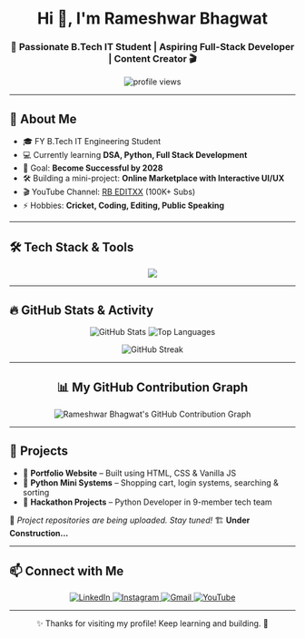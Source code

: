 <h1 align="center">Hi 👋, I'm Rameshwar Bhagwat</h1>
<h3 align="center">🚀 Passionate B.Tech IT Student | Aspiring Full-Stack Developer | Content Creator 🎬</h3>

<p align="center">
  <img src="https://komarev.com/ghpvc/?username=rameshwarbhagwat&label=Profile%20views&color=0e75b6&style=flat" alt="profile views" />
</p>

---

## 🧠 About Me

- 🎓 FY B.Tech IT Engineering Student  
- 💻 Currently learning **DSA, Python, Full Stack Development**  
- 🎯 Goal: **Become Successful by 2028**  
- 🛠️ Building a mini-project: **Online Marketplace with Interactive UI/UX**  
- 🎬 YouTube Channel: [RB EDITXX](https://www.youtube.com/@RBEDITXX) (100K+ Subs)  
- ⚡ Hobbies: **Cricket, Coding, Editing, Public Speaking**

---

## 🛠️ Tech Stack & Tools

<p align="center">
  <img src="https://skillicons.dev/icons?i=html,css,js,react,nextjs,nodejs,express,mongodb,python,c,cpp,github,git,vscode,figma" />
</p>

---

## 🔥 GitHub Stats & Activity

<p align="center">
  <img src="https://github-readme-stats.vercel.app/api?username=rameshwarbhagwat&show_icons=true&theme=tokyonight&count_private=true" alt="GitHub Stats" />
  <img src="https://github-readme-stats.vercel.app/api/top-langs/?username=rameshwarbhagwat&layout=compact&theme=tokyonight" alt="Top Languages" />
</p>

<p align="center">
  <img src="https://github-readme-streak-stats.herokuapp.com?user=rameshwarbhagwat&theme=tokyonight" alt="GitHub Streak" />
</p>

---

<h2 align="center">📊 My GitHub Contribution Graph</h2>

<p align="center">
  <img 
    src="https://github-readme-activity-graph.vercel.app/graph?username=rameshwarbhagwat&theme=react-dark&area=true&hide_border=true&radius=16&color=00ffff&line=00ffff&point=ffffff&bg_color=0d1117"
    alt="Rameshwar Bhagwat's GitHub Contribution Graph" 
  />
</p>


---

## 🧩 Projects

- 💼 **Portfolio Website** – Built using HTML, CSS & Vanilla JS  
- 🛒 **Python Mini Systems** – Shopping cart, login systems, searching & sorting  
- 🧠 **Hackathon Projects** – Python Developer in 9-member tech team  

📁 *Project repositories are being uploaded. Stay tuned!* 🏗️ **Under Construction...**

---

## 📫 Connect with Me

<p align="center">
  <a href="https://www.linkedin.com/in/rameshwar-bhagwat-888540328" target="_blank">
    <img src="https://img.shields.io/badge/LinkedIn-blue?style=for-the-badge&logo=linkedin" alt="LinkedIn" />
  </a>
  <a href="https://www.instagram.com/iam.ram1_/" target="_blank">
    <img src="https://img.shields.io/badge/Instagram-E4405F?style=for-the-badge&logo=instagram&logoColor=white" alt="Instagram" />
  </a>
  <a href="mailto:bhagwatrameshwar2000@gmail.com">
    <img src="https://img.shields.io/badge/Gmail-D14836?style=for-the-badge&logo=gmail&logoColor=white" alt="Gmail" />
  </a>
  <a href="https://www.youtube.com/@RBEDITXX" target="_blank">
    <img src="https://img.shields.io/badge/Youtube-FF0000?style=for-the-badge&logo=youtube&logoColor=white" alt="YouTube" />
  </a>
</p>

---

<p align="center">✨ Thanks for visiting my profile! Keep learning and building. 🚀</p>

